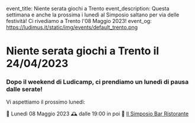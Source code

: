 event_title: Niente serata giochi a Trento
event_description: Questa settimana e anche la prossima i lunedì al Simposio saltano per via delle festività! Ci rivediamo a Trento l'08 Maggio 2023!
event_og: https://ludimus.it/static/img/events/default_trento.png

# Niente serata giochi a Trento il 24/04/2023

### Dopo il weekend di Ludicamp, ci prendiamo un lunedì di pausa dalle serate!

Vi aspettiamo il prossimo lunedì:

📅 Lunedì 08 Maggio 2023
🕰 dalle 19:00 in poi
📍 [Il Simposio Bar Ristorante](https://g.page/ilsimposiotrento?share)
